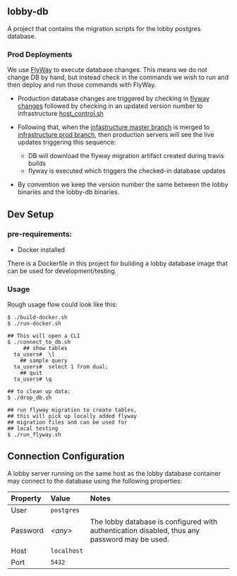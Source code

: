 ## lobby-db

A project that contains the migration scripts for the lobby postgres database.



### Prod Deployments

We use [FlyWay](https://flywaydb.org/) to execute database changes. This means we do not change DB by hand,
but instead check in the commands we wish to run and then deploy and run those commands
with FlyWay.


- Production database changes are triggered by checking in
  [flyway changes](https://github.com/triplea-game/triplea/tree/master/lobby-db/src/main/resources/db/migration)
  followed by checking in an updated version number to infrastructure
  [host_control.sh](https://github.com/triplea-game/infrastructure/blob/master/roles/host_control.sh)

- Following that, when the [infastructure master branch](https://github.com/triplea-game/infrastructure/tree/master) 
  is merged to [infrastructure prod branch](https://github.com/triplea-game/infrastructure/tree/prod), 
  then production servers will see the live updates triggering this sequence:
    - DB will download the flyway migration artifact created during travis builds
    - flyway is executed which triggers the checked-in database updates

- By convention we keep the version number the same between the lobby binaries and the lobby-db binaries.



## Dev Setup


### pre-requirements:
- Docker installed


There is a Dockerfile in this project for building a lobby database image that can be used for development/testing.


### Usage


Rough usage flow could look like this:

```
$ ./build-docker.sh
$ ./run-docker.sh

## This will open a CLI
$ ./connect_to_db.sh
     ## show tables
  ta_users#  \l
    ## sample query
  ta_users#  select 1 from dual;
    ## quit
  ta_users# \q

## to clean up data:
$ ./drop_db.sh

## run flyway migration to create tables,
## this will pick up locally added flyway
## migration files and can be used for 
## local testing
$ ./run_flyway.sh
```


## Connection Configuration

A lobby server running on the same host as the lobby database container may connect to the database using the following properties:

Property | Value | Notes
:-- | :-- | :--
User | `postgres` |
Password | _&lt;any&gt;_ | The lobby database is configured with authentication disabled, thus any password may be used.
Host | `localhost` |
Port | `5432` |

